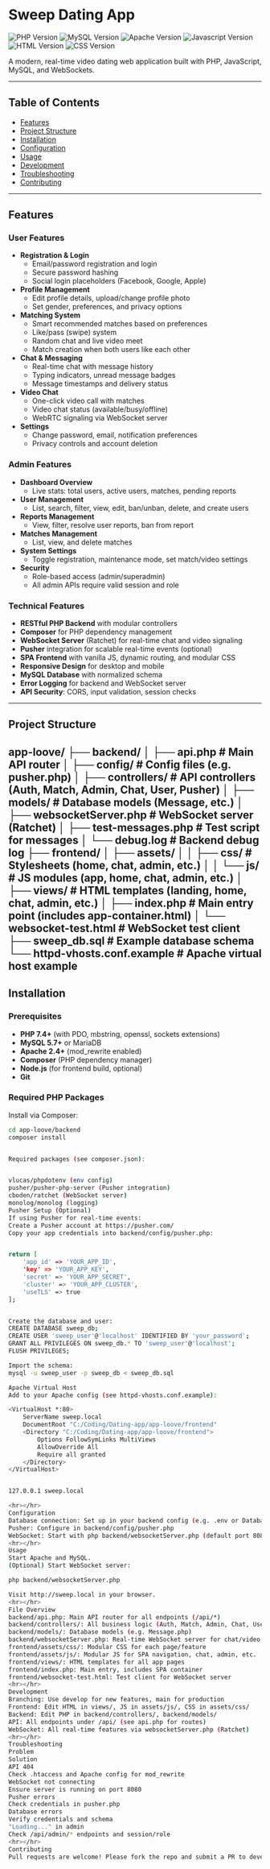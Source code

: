 # Sweep Dating App

![PHP Version](https://img.shields.io/badge/php-7.4%2B-purple.svg)
![MySQL Version](https://img.shields.io/badge/mysql-5.7%2B-orange.svg)
![Apache Version](https://img.shields.io/badge/apache-2.4%2B-red.svg)
![Javascript Version](https://img.shields.io/badge/javascript-ES6%2B-yellow.svg)
![HTML Version](https://img.shields.io/badge/html-5-orange.svg)
![CSS Version](https://img.shields.io/badge/css-3-blue.svg)

A modern, real-time video dating web application built with PHP, JavaScript, MySQL, and WebSockets.

---

## Table of Contents

- [Features](#features)
- [Project Structure](#project-structure)
- [Installation](#installation)
- [Configuration](#configuration)
- [Usage](#usage)
- [Development](#development)
- [Troubleshooting](#troubleshooting)
- [Contributing](#contributing)

---

## Features

### User Features

- **Registration & Login**
    - Email/password registration and login
    - Secure password hashing
    - Social login placeholders (Facebook, Google, Apple)
- **Profile Management**
    - Edit profile details, upload/change profile photo
    - Set gender, preferences, and privacy options
- **Matching System**
    - Smart recommended matches based on preferences
    - Like/pass (swipe) system
    - Random chat and live video meet
    - Match creation when both users like each other
- **Chat & Messaging**
    - Real-time chat with message history
    - Typing indicators, unread message badges
    - Message timestamps and delivery status
- **Video Chat**
    - One-click video call with matches
    - Video chat status (available/busy/offline)
    - WebRTC signaling via WebSocket server
- **Settings**
    - Change password, email, notification preferences
    - Privacy controls and account deletion

### Admin Features

- **Dashboard Overview**
    - Live stats: total users, active users, matches, pending reports
- **User Management**
    - List, search, filter, view, edit, ban/unban, delete, and create users
- **Reports Management**
    - View, filter, resolve user reports, ban from report
- **Matches Management**
    - List, view, and delete matches
- **System Settings**
    - Toggle registration, maintenance mode, set match/video settings
- **Security**
    - Role-based access (admin/superadmin)
    - All admin APIs require valid session and role

### Technical Features

- **RESTful PHP Backend** with modular controllers
- **Composer** for PHP dependency management
- **WebSocket Server** (Ratchet) for real-time chat and video signaling
- **Pusher** integration for scalable real-time events (optional)
- **SPA Frontend** with vanilla JS, dynamic routing, and modular CSS
- **Responsive Design** for desktop and mobile
- **MySQL Database** with normalized schema
- **Error Logging** for backend and WebSocket server
- **API Security**: CORS, input validation, session checks

---

## Project Structure

app-loove/ ├── backend/ │ ├── api.php # Main API router │ ├── config/ # Config files (e.g. pusher.php) │ ├── controllers/ # API controllers (Auth, Match, Admin, Chat, User, Pusher) │ ├── models/ # Database models (Message, etc.) │ ├── websocketServer.php # WebSocket server (Ratchet) │ ├── test-messages.php # Test script for messages │ └── debug.log # Backend debug log ├── frontend/ │ ├── assets/ │ │ ├── css/ # Stylesheets (home, chat, admin, etc.) │ │ └── js/ # JS modules (app, home, chat, admin, etc.) │ ├── views/ # HTML templates (landing, home, chat, admin, etc.) │ ├── index.php # Main entry point (includes app-container.html) │ └── websocket-test.html # WebSocket test client ├── sweep_db.sql # Example database schema └── httpd-vhosts.conf.example # Apache virtual host example
---

## Installation

### Prerequisites

- **PHP 7.4+** (with PDO, mbstring, openssl, sockets extensions)
- **MySQL 5.7+** or MariaDB
- **Apache 2.4+** (mod_rewrite enabled)
- **Composer** (PHP dependency manager)
- **Node.js** (for frontend build, optional)
- **Git**

### Required PHP Packages

Install via Composer:

```bash
cd app-loove/backend
composer install


Required packages (see composer.json):


vlucas/phpdotenv (env config)
pusher/pusher-php-server (Pusher integration)
cboden/ratchet (WebSocket server)
monolog/monolog (logging)
Pusher Setup (Optional)
If using Pusher for real-time events:
Create a Pusher account at https://pusher.com/
Copy your app credentials into backend/config/pusher.php:


return [
    'app_id' => 'YOUR_APP_ID',
    'key' => 'YOUR_APP_KEY',
    'secret' => 'YOUR_APP_SECRET',
    'cluster' => 'YOUR_APP_CLUSTER',
    'useTLS' => true
];


Create the database and user:
CREATE DATABASE sweep_db;
CREATE USER 'sweep_user'@'localhost' IDENTIFIED BY 'your_password';
GRANT ALL PRIVILEGES ON sweep_db.* TO 'sweep_user'@'localhost';
FLUSH PRIVILEGES;

Import the schema:
mysql -u sweep_user -p sweep_db < sweep_db.sql

Apache Virtual Host
Add to your Apache config (see httpd-vhosts.conf.example):

<VirtualHost *:80>
    ServerName sweep.local
    DocumentRoot "C:/Coding/Dating-app/app-loove/frontend"
    <Directory "C:/Coding/Dating-app/app-loove/frontend">
        Options FollowSymLinks MultiViews
        AllowOverride All
        Require all granted
    </Directory>
</VirtualHost>


127.0.0.1 sweep.local

<hr></hr>
Configuration
Database connection: Set up in your backend config (e.g. .env or Database.php)
Pusher: Configure in backend/config/pusher.php
WebSocket: Start with php backend/websocketServer.php (default port 8080)
<hr></hr>
Usage
Start Apache and MySQL.
(Optional) Start WebSocket server:

php backend/websocketServer.php

Visit http://sweep.local in your browser.
<hr></hr>
File Overview
backend/api.php: Main API router for all endpoints (/api/*)
backend/controllers/: All business logic (Auth, Match, Admin, Chat, User, Pusher)
backend/models/: Database models (e.g. Message.php)
backend/websocketServer.php: Real-time WebSocket server for chat/video
frontend/assets/css/: Modular CSS for each page/feature
frontend/assets/js/: Modular JS for SPA navigation, chat, admin, etc.
frontend/views/: HTML templates for all app pages
frontend/index.php: Main entry, includes SPA container
frontend/websocket-test.html: Test client for WebSocket server
<hr></hr>
Development
Branching: Use develop for new features, main for production
Frontend: Edit HTML in views/, JS in assets/js/, CSS in assets/css/
Backend: Edit PHP in backend/controllers/, backend/models/
API: All endpoints under /api/ (see api.php for routes)
WebSocket: All real-time features via websocketServer.php (Ratchet)
<hr></hr>
Troubleshooting
Problem
Solution
API 404
Check .htaccess and Apache config for mod_rewrite
WebSocket not connecting
Ensure server is running on port 8080
Pusher errors
Check credentials in pusher.php
Database errors
Verify credentials and schema
"Loading..." in admin
Check /api/admin/* endpoints and session/role
<hr></hr>
Contributing
Pull requests are welcome! Please fork the repo and submit a PR to develop.